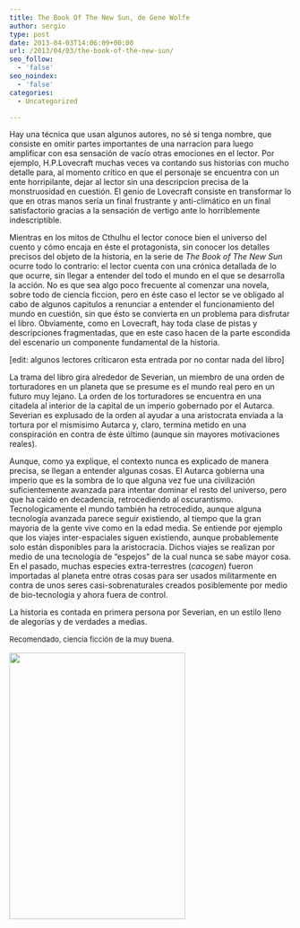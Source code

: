 ```yaml
---
title: The Book Of The New Sun, de Gene Wolfe
author: sergio
type: post
date: 2013-04-03T14:06:09+00:00
url: /2013/04/03/the-book-of-the-new-sun/
seo_follow:
  - 'false'
seo_noindex:
  - 'false'
categories:
  - Uncategorized

---
```

Hay una técnica que usan algunos autores, no sé si tenga nombre, que consiste en omitir partes importantes de una narracion para luego amplificar con esa sensación de vacío otras emociones en el lector. Por ejemplo, H.P.Lovecraft muchas veces va contando sus historias con mucho detalle para, al momento crítico en que el personaje se encuentra con un ente horripilante, dejar al lector sin una descripcion precisa de la monstruosidad en cuestión. El genio de Lovecraft consiste en transformar lo que en otras manos sería un final frustrante y anti-climático en un final satisfactorio gracias a la sensación de vertigo ante lo horriblemente indescriptible.

Mientras en los mitos de Cthulhu el lector conoce bien el universo del cuento y cómo encaja en éste el protagonista, sin conocer los detalles precisos del objeto de la historia, en la serie de _The Book of The New Sun_ ocurre todo lo contrario: el lector cuenta con una crónica detallada de lo que ocurre, sin llegar a entender del todo el mundo en el que se desarrolla la acción. No es que sea algo poco frecuente al comenzar una novela, sobre todo de ciencia ficcion, pero en éste caso el lector se ve obligado al cabo de algunos capitulos a renunciar a entender el funcionamiento del mundo en cuestión, sin que ésto se convierta en un problema para disfrutar el libro. Obviamente, como en Lovecraft, hay toda clase de pistas y descripciones fragmentadas, que en este caso hacen de la parte escondida del escenario un componente fundamental de la historia.

[edit: algunos lectores críticaron esta entrada por no contar nada del libro]

La trama del libro gira alrededor de Severian, un miembro de una orden de torturadores en un planeta que se presume es el mundo real pero en un futuro muy lejano. La orden de los torturadores se encuentra en una citadela al interior de la capital de un imperio gobernado por el Autarca. Severian es explusado de la orden al ayudar a una aristocrata enviada a la tortura por el mismisimo Autarca y, claro, termina metido en una conspiración en contra de éste último (aunque sin mayores motivaciones reales).

Aunque, como ya explique, el contexto nunca es explicado de manera precisa, se llegan a entender algunas cosas. El Autarca gobierna una imperio que es la sombra de lo que alguna vez fue una civilización suficientemente avanzada para intentar dominar el resto del universo, pero que ha caido en decadencia, retrocediendo al oscurantismo. Tecnologicamente el mundo también ha retrocedido, aunque alguna tecnología avanzada parece seguir existiendo, al tiempo que la gran mayoria de la gente vive como en la edad media. Se entiende por ejemplo que los viajes inter-espaciales siguen existiendo, aunque probablemente solo están disponibles para la aristocracia. Dichos viajes se realizan por medio de una tecnología de &#8220;espejos&#8221; de la cual nunca se sabe mayor cosa. En el pasado, muchas especies extra-terrestres (_cacogen_) fueron importadas al planeta entre otras cosas para ser usados militarmente en contra de unos seres casi-sobrenaturales creados posiblemente por medio de bio-tecnologia y ahora fuera de control.

La historia es contada en primera persona por Severian, en un estilo lleno de alegorías y de verdades a medias.

<span style="font-size: 13px;line-height: 19px">Recomendado, ciencia ficción de la muy buena.</span>

[<img class="size-full wp-image-892 aligncenter" alt="" src="http://blog.crazyrobot.net/files/2013/04/Wolfe_shadow__claw.jpg" width="314" height="475" />][1]

 [1]: http://blog.crazyrobot.net/files/2013/04/Wolfe_shadow__claw.jpg